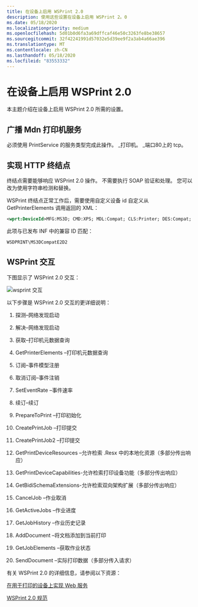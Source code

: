 ```yaml
---
title: 在设备上启用 WSPrint 2.0
description: 使用这些设置在设备上启用 WSPrint 2。0
ms.date: 05/18/2020
ms.localizationpriority: medium
ms.openlocfilehash: 5d01b0d6fa3a69dffcaf46e50c3263fe8be38657
ms.sourcegitcommit: 32f42241991d57032e5d39ee9f2a3ab4a66ae396
ms.translationtype: MT
ms.contentlocale: zh-CN
ms.lasthandoff: 05/18/2020
ms.locfileid: "83553332"
---
```

# <a name="enable-wsprint-20-on-a-device"></a>在设备上启用 WSPrint 2.0

本主题介绍在设备上启用 WSPrint 2.0 所需的设置。

## <a name="broadcast-a-mdns-printer-service"></a>广播 Mdn 打印机服务

必须使用 PrintService 的服务类型完成此操作。 \_打印机。 \_端口80上的 tcp。

## <a name="implement-a-http-endpoint"></a>实现 HTTP 终结点

终结点需要能够响应 WSPrint 2.0 操作。 不需要执行 SOAP 验证和处理。 您可以改为使用字符串检测和替换。

WSPrint 终结点正常工作后，需要使用自定义设备 id 自定义从 GetPrinterElements 调用返回的 XML：

```xml
<wprt:DeviceId>MFG:MS3D; CMD:XPS; MDL:Compat; CLS:Printer; DES:Compat; CID:MS3DWSD</wprt:DeviceId>
```

此项与已发布 INF 中的兼容 ID 匹配：

```xml
WSDPRINT\MS3DCompatE2D2
```

## <a name="wsprint-interactions"></a>WSPrint 交互

下图显示了 WSPrint 2.0 交互：

![wsprint 交互](images/wsprint-interactions.png)

以下步骤是 WSPrint 2.0 交互的更详细说明：

1. 探测–网络发现启动

2. 解决–网络发现启动

3. 获取–打印机元数据查询

4. GetPrinterElements –打印机元数据查询

5. 订阅–事件模型注册

6. 取消订阅–事件注销

7. SetEventRate –事件速率

8. 续订–续订

9. PrepareToPrint –打印初始化

10. CreatePrintJob –打印提交

11. CreatePrintJob2 –打印提交

12. GetPrintDeviceResources –允许检索 .Resx 中的本地化资源（多部分传出响应）

13. GetPrintDeviceCapabilities-允许检索打印设备功能（多部分传出响应）

14. GetBidiSchemaExtensions-允许检索双向架构扩展（多部分传出响应）

15. CancelJob –作业取消

16. GetActiveJobs –作业进度

17. GetJobHistory –作业历史记录

18. AddDocument –将文档添加到当前打印

19. GetJobElements –获取作业状态

20. SendDocument –实际打印数据（多部分传入请求）

有关 WSPrint 2.0 的详细信息，请参阅以下资源：

[在用于打印的设备上实现 Web 服务](https://docs.microsoft.com/windows-hardware/design/whitepapers/implementing-web-services-on-devices-for-printing)

[WSPrint 2.0 规范](https://docs.microsoft.com/windows-hardware/design/whitepapers/implementing-web-services-on-devices-for-printing#file-downloads)
